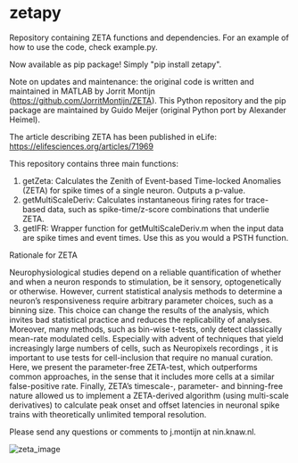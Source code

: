 # zetapy
Repository containing ZETA functions and dependencies. For an example of how to use the code, check example.py. 

Now available as pip package! Simply "pip install zetapy".

Note on updates and maintenance: the original code is written and maintained in MATLAB by Jorrit Montijn (https://github.com/JorritMontijn/ZETA). This Python repository and the pip package are maintained by Guido Meijer (original Python port by Alexander Heimel).

The article describing ZETA has been published in eLife: https://elifesciences.org/articles/71969
 
This repository contains three main functions:
1) getZeta: Calculates the Zenith of Event-based Time-locked Anomalies (ZETA) for spike times of a single neuron. Outputs a p-value.
2) getMultiScaleDeriv: Calculates instantaneous firing rates for trace-based data, such as spike-time/z-score combinations that underlie ZETA.
3) getIFR: Wrapper function for getMultiScaleDeriv.m when the input data are spike times and event times. Use this as you would a PSTH function.

Rationale for ZETA

Neurophysiological studies depend on a reliable quantification of whether and when a neuron responds to stimulation, be it sensory, optogenetically or otherwise. However, current statistical analysis methods to determine a neuron’s responsiveness require arbitrary parameter choices, such as a binning size. This choice can change the results of the analysis, which invites bad statistical practice and reduces the replicability of analyses. Moreover, many methods, such as bin-wise t-tests, only detect classically mean-rate modulated  cells. Especially with advent of techniques that yield increasingly large numbers of cells, such as Neuropixels  recordings , it is important to use tests for cell-inclusion that require no manual curation. Here, we present the parameter-free ZETA-test, which outperforms common approaches, in the sense that it includes more cells at a similar false-positive rate. 
Finally, ZETA’s timescale-, parameter- and binning-free nature allowed us to implement a ZETA-derived algorithm (using multi-scale derivatives) to calculate peak onset and offset latencies in neuronal spike trains with theoretically unlimited temporal resolution. 

Please send any questions or comments to j.montijn at nin.knaw.nl.

![zeta_image](https://user-images.githubusercontent.com/15422591/135059690-2d7f216a-726e-4080-a4ec-2b3fae78e10c.png)
